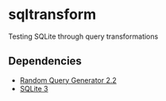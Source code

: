 # sqltransform
Testing SQLite through query transformations

## Dependencies
- [Random Query Generator 2.2](https://launchpad.net/randgen)
- [SQLite 3](https://www.sqlite.org/)
